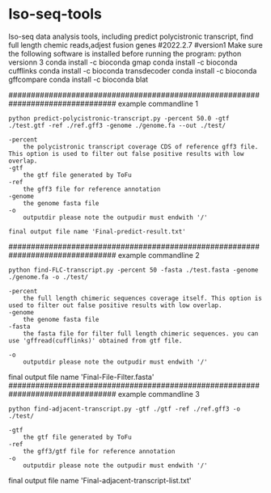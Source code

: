 # Iso-seq-tools
Iso-seq data analysis tools, including predict polycistronic transcript, find full length chemic reads,adjest fusion genes
#2022.2.7
#version1
Make sure the following software is installed before running the program:
python versionn 3
conda install -c bioconda gmap
conda install -c bioconda cufflinks
conda install -c bioconda transdecoder
conda install -c bioconda gffcompare
conda install -c bioconda blat

################################################################################
example commandline 1
```
python predict-polycistronic-transcript.py -percent 50.0 -gtf ./test.gtf -ref ./ref.gff3 -genome ./genome.fa --out ./test/

-percent
	the polycistronic transcript coverage CDS of reference gff3 file. This option is used to filter out false positive results with low overlap.
-gtf
	the gtf file generated by ToFu
-ref
	the gff3 file for reference annotation
-genome
	the genome fasta file
-o
	outputdir please note the outpudir must endwith '/'

final output file name 'Final-predict-result.txt'
```
################################################################################
example commandline 2
```
python find-FLC-transcript.py -percent 50 -fasta ./test.fasta -genome ./genome.fa -o ./test/

-percent
	the full length chimeric sequences coverage itself. This option is used to filter out false positive results with low overlap.
-genome
	the genome fasta file
-fasta
	the fasta file for filter full length chimeric sequences. you can use 'gffread(cufflinks)' obtained from gtf file.

-o
	outputdir please note the outpudir must endwith '/'
```

final output file name 'Final-File-Filter.fasta'
################################################################################
example commandline 3
```
python find-adjacent-transcript.py -gtf ./gtf -ref ./ref.gff3 -o ./test/

-gtf
	the gtf file generated by ToFu
-ref
	the gff3/gtf file for reference annotation
-o
	outputdir please note the outpudir must endwith '/'
```
final output file name 'Final-adjacent-transcript-list.txt'
	
